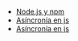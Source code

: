 


- [Node.js y npm](https://www.js-y-npm)
- [Asíncronía en js](https://nejando-la-asincronia-en-javascript/)
- [Asíncronía en js](https://nejando-la-asincronia-en-javascript/)


